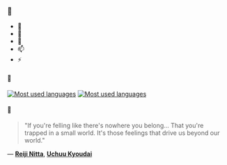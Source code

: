 ### 👋

- 🔭
- 🌱
- 💬
- 📫
- ⚡

#### 🧏

[![Most used languages](https://github-readme-stats-aynah.vercel.app/api/top-langs/?username=aynh&theme=solarized-dark&langs_count=6&layout=compact&hide_title=true)](https://github.com/anuraghazra/github-readme-stats#gh-dark-mode-only)
[![Most used languages](https://github-readme-stats-aynah.vercel.app/api/top-langs/?username=aynh&theme=solarized-light&langs_count=6&layout=compact&hide_title=true)](https://github.com/anuraghazra/github-readme-stats#gh-light-mode-only)

#### 💬

> "If you're felling like there's nowhere you belong... That you're trapped in a small world. It's those feelings that drive us beyond our world."

&mdash; [**Reiji Nitta**](https://myanimelist.net/character.php?q=Reiji%20Nitta&cat=character), [**Uchuu Kyoudai**](https://myanimelist.net/search/all?q=Uchuu%20Kyoudai&cat=all)
